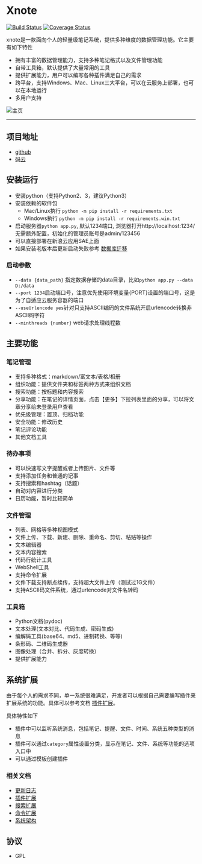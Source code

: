 # Xnote

[![Build Status](https://travis-ci.org/xupingmao/xnote.svg?branch=master)](https://travis-ci.org/xupingmao/xnote)
[![Coverage Status](https://coveralls.io/repos/github/xupingmao/xnote/badge.svg?branch=master)](https://coveralls.io/github/xupingmao/xnote?branch=master)

xnote是一款面向个人的轻量级笔记系统，提供多种维度的数据管理功能。它主要有如下特性

- 拥有丰富的数据管理能力，支持多种笔记格式以及文件管理功能
- 自带工具箱，默认提供了大量常用的工具
- 提供扩展能力，用户可以编写各种插件满足自己的需求
- 跨平台，支持Windows、Mac、Linux三大平台，可以在云服务上部署，也可以在本地运行
- 多用户支持

![主页](https://git.oschina.net/xupingmao/xnote/raw/master/screenshots/xnote_v2.4_home2.png)

-----
## 项目地址
- [github](https://github.com/xupingmao/xnote)
- [码云](https://gitee.com/xupingmao/xnote)


## 安装运行
- 安装python（支持Python2、3，建议Python3）
- 安装依赖的软件包
    - Mac/Linux执行 ```python -m pip install -r requirements.txt```
    - Windows执行 `python -m pip install -r requirements.win.txt`
- 启动服务器`python app.py`, 默认1234端口, 浏览器打开http://localhost:1234/ 无需额外配置，初始化的管理员账号是admin/123456
- 可以直接部署在新浪云应用SAE上面
- 如果安装老版本后更新启动失败参考 [数据库迁移](./docs/db_migrate.md)

### 启动参数
- `--data {data_path}` 指定数据存储的data目录，比如`python app.py --data D:/data`
- `--port 1234`启动端口号，注意优先使用环境变量{PORT}设置的端口号，这是为了自适应云服务容器的端口
- `--useUrlencode yes`针对只支持ASCII编码的文件系统开启urlencode转换非ASCII码字符
- `--minthreads {number}` web请求处理线程数


## 主要功能

### 笔记管理
- 支持多种格式：markdown/富文本/表格/相册
- 组织功能：提供文件夹和标签两种方式来组织文档
- 搜索功能：按标题和内容搜索
- 分享功能：在笔记的详情页面，点击【更多】下拉列表里面的分享，可以将文章分享给未登录用户查看
- 优先级管理：置顶、归档功能
- 安全功能：修改历史
- 笔记评论功能
- 其他文档工具

### 待办事项
- 可以快速写文字提醒或者上传图片、文件等
- 支持添加任务和普通的记事
- 支持搜索和hashtag（话题）
- 自动对内容进行分类
- 日历功能，暂时比较简单

### 文件管理
- 列表、网格等多种视图模式
- 文件上传、下载、新建、删除、重命名、剪切、粘贴等操作
- 文本编辑器
- 文本内容搜索
- 代码行统计工具
- WebShell工具
- 支持命令扩展
- 文件下载支持断点续传，支持超大文件上传（测试过1G文件）
- 支持ASCII码文件系统，通过urlencode对文件名转码

### 工具箱
- Python文档(pydoc)
- 文本处理(文本对比、代码生成、密码生成)
- 编解码工具(base64、md5、进制转换、等等)
- 条形码、二维码生成器
- 图像处理（合并、拆分、灰度转换）
- 提供扩展能力

## 系统扩展

由于每个人的需求不同，单一系统很难满足，开发者可以根据自己需要编写插件来扩展系统的功能。具体可以参考文档 [插件扩展](./docs/plugins.md)。

具体特性如下

- 插件中可以监听系统消息，包括笔记、提醒、文件、时间、系统五种类型的消息
- 插件可以通过`category`属性设置分类，显示在笔记、文件、系统等功能的选项入口中
- 可以通过模板创建插件

### 相关文档
- [更新日志](./docs/changelog.md)
- [插件扩展](./docs/plugins.md)
- [搜索扩展](./docs/search_extension.md)
- [命令扩展](./docs/commands.md)
- [系统架构](./docs/architecture.md)

## 协议

- GPL

